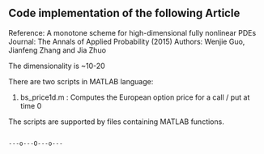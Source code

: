 ## Code implementation of the following Article

Reference: A monotone scheme for high-dimensional fully nonlinear PDEs
Journal: The Annals of Applied Probability (2015) 
Authors: Wenjie Guo, Jianfeng Zhang and Jia Zhuo 

The dimensionality is ~10-20 

There are two scripts in MATLAB language: 
1) bs_price1d.m : Computes the European option price for a call / put at time 0 

The scripts are supported by files containing MATLAB functions.


                                        
                                        
                                       
                                                                                 ---o---O---o---






